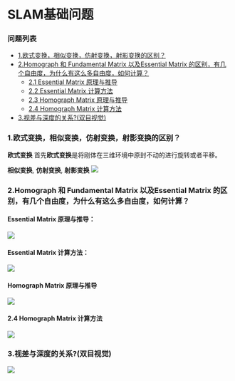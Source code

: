# SLAM基础问题

### 问题列表
*   [1.欧式变换，相似变换，仿射变换，射影变换的区别？](#1)
*   [2.Homograph 和 Fundamental Matrix 以及Essential Matrix 的区别，有几个自由度，为什么有这么多自由度，如何计算？](#2)
    *   [2.1 Essential Matrix 原理与推导](#2.1)
    *   [2.2 Essential Matrix 计算方法](#2.2)
    *   [2.3 Homograph Matrix 原理与推导](#2.3)
    *   [2.4 Homograph Matrix 计算方法](#2.4)
*   [3.视差与深度的关系?(双目视觉)](#3)


### <a name = "1">1.欧式变换，相似变换，仿射变换，射影变换的区别？</a>

**欧式变换**
首先**欧式变换**是将刚体在三维环境中原封不动的进行旋转或者平移。

**相似变换**, **仿射变换**, **射影变换**
![](images/Q1.jpg)

### <a name = "2">2.Homograph 和 Fundamental Matrix 以及Essential Matrix 的区别，有几个自由度，为什么有这么多自由度，如何计算？</a>

#### <a name = "2.1">Essential Matrix 原理与推导：</a>
![](images/Q2_1.jpg)


#### <a name = "2.2">Essential Matrix 计算方法：</a>
![](images/Q2_2.jpg)

#### <a name = "2.3">Homograph Matrix 原理与推导</a>
![](images/Q3_1.jpg)

#### <a name = "2.4">2.4 Homograph Matrix 计算方法</a>
![](images/Q3_2.jpg)

### <a name ="3">3.视差与深度的关系?(双目视觉)</a>
![](images/Q4.jpg)


